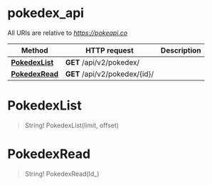 # pokedex_api

All URIs are relative to *https://pokeapi.co*

Method | HTTP request | Description
------------- | ------------- | -------------
[**PokedexList**](pokedex_api.md#PokedexList) | **GET** /api/v2/pokedex/ | 
[**PokedexRead**](pokedex_api.md#PokedexRead) | **GET** /api/v2/pokedex/{id}/ | 


<a name="PokedexList"></a>
# **PokedexList**
> String! PokedexList(limit, offset)


<a name="PokedexRead"></a>
# **PokedexRead**
> String! PokedexRead(Id_)


